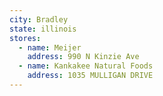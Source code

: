```yaml
---
city: Bradley
state: illinois
stores:
  - name: Meijer
    address: 990 N Kinzie Ave
  - name: Kankakee Natural Foods
    address: 1035 MULLIGAN DRIVE
---
```

